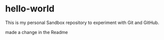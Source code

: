 # hello-world
This is my personal Sandbox repository to experiment with Git and GitHub.

made a change in the Readme